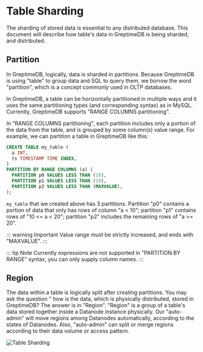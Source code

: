 # Table Sharding

The sharding of stored data is essential to any distributed database. This document will describe how table's data in GreptimeDB is being sharded, and distributed.

## Partition

In GreptimeDB, logically, data is sharded in partitions. Because GreptimeDB is using "table" to
group data and SQL to query them, we borrow the word "partition", which is a concept commonly used
in OLTP databases.

In GreptimeDB, a table can be horizontally partitioned in multiple ways and it uses the same
partitioning types (and corresponding syntax) as in MySQL. Currently, GreptimeDB supports "RANGE COLUMNS partitioning".

In "RANGE COLUMNS partitioning", each partition includes only a portion of the data from the table, and is
grouped by some column(s) value range. For example, we can partition a table in GreptimeDB like
this:

```sql
CREATE TABLE my_table (
  a INT,
  ts TIMESTAMP TIME INDEX,
)
PARTITION BY RANGE COLUMNS (a) (
  PARTITION p0 VALUES LESS THAN (10),
  PARTITION p1 VALUES LESS THAN (20),
  PARTITION p2 VALUES LESS THAN (MAXVALUE),
);
```

`my_table` that we created above has 3 partitions. Partition "p0" contains a portion of data that
only has rows of column "a < 10"; partition "p1" contains rows of "10 <= a < 20"; partition "p2"
includes the remaining rows of "a >= 20".

::: warning Important
Value range must be strictly increased, and ends with "MAXVALUE".
:::

::: tip Note
Currently expressions are not supported in "PARTITION BY RANGE" syntax, you can only supply column names.
:::

## Region

The data within a table is logically split after creating partitions. You may ask the question "
how is the data, which is physically distributed, stored in GreptimeDB? The answer is in "Region".
"Region" is a group of a table's data stored together inside a Datanode instance physically. Our
"auto-admin" will move regions among Datanodes automatically, according to the states of Datanodes.
Also, "auto-admin" can split or merge regions according to their data volume or access pattern.

![Table Sharding](/table-sharding.png)
